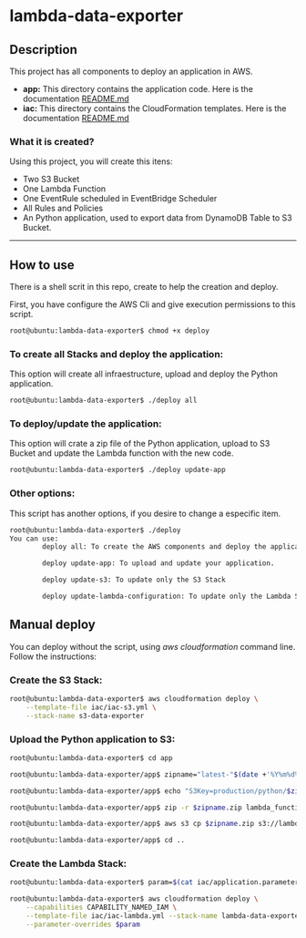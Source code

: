 # lambda-data-exporter

## Description
This project has all components to deploy an application in AWS.
- **app:** This directory contains the application code. Here is the documentation [README.md](./app/README.md)
- **iac:** This directory contains the CloudFormation templates. Here is the documentation [README.md](./iac/README.md)

### What it is created?
Using this project, you will create this itens:

- Two S3 Bucket
- One Lambda Function
- One EventRule scheduled in EventBridge Scheduler
- All Rules and Policies
- An Python application, used to export data from DynamoDB Table to S3 Bucket.

---
## How to use
There is a shell scrit in this repo, create to help the creation and deploy.

First, you have configure the AWS Cli and give execution permissions to this script.

```bash
root@ubuntu:lambda-data-exporter$ chmod +x deploy
```

### To create all Stacks and deploy the application:
This option will create all infraestructure, upload and deploy the Python application.
```bash
root@ubuntu:lambda-data-exporter$ ./deploy all
```

### To deploy/update the application:
This option will crate a zip file of the Python application, upload to S3 Bucket and update the Lambda function with the new code.
```bash
root@ubuntu:lambda-data-exporter$ ./deploy update-app
```

### Other options:
This script has another options, if you desire to change a especific item.
```bash
root@ubuntu:lambda-data-exporter$ ./deploy
You can use:
        deploy all: To create the AWS components and deploy the application.

        deploy update-app: To upload and update your application.

        deploy update-s3: To update only the S3 Stack

        deploy update-lambda-configuration: To update only the Lambda Stack
```

## Manual deploy
You can deploy without the script, using *aws cloudformation* command line. Follow the instructions:

### Create the S3 Stack:
```bash
root@ubuntu:lambda-data-exporter$ aws cloudformation deploy \
    --template-file iac/iac-s3.yml \
    --stack-name s3-data-exporter
```

### Upload the Python application to S3:
```bash
root@ubuntu:lambda-data-exporter$ cd app

root@ubuntu:lambda-data-exporter/app$ zipname="latest-"$(date +'%Y%m%d%H%M%S')

root@ubuntu:lambda-data-exporter/app$ echo "S3Key=production/python/$zipname.zip" > ../iac/application.parameter

root@ubuntu:lambda-data-exporter/app$ zip -r $zipname.zip lambda_function.py

root@ubuntu:lambda-data-exporter/app$ aws s3 cp $zipname.zip s3://lambda-data-exporter/production/python/

root@ubuntu:lambda-data-exporter/app$ cd ..
```

### Create the Lambda Stack:
```bash
root@ubuntu:lambda-data-exporter$ param=$(cat iac/application.parameter)

root@ubuntu:lambda-data-exporter$ aws cloudformation deploy \
    --capabilities CAPABILITY_NAMED_IAM \
    --template-file iac/iac-lambda.yml --stack-name lambda-data-exporter \
    --parameter-overrides $param
```